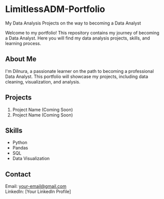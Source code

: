 # LimitlessADM-Portfolio  
My Data Analysis Projects on the way to becoming a Data Analyst  

Welcome to my portfolio! This repository contains my journey of becoming a Data Analyst. Here you will find my data analysis projects, skills, and learning process.

## About Me  
I'm Dilnura, a passionate learner on the path to becoming a professional Data Analyst. This portfolio will showcase my projects, including data cleaning, visualization, and analysis.

## Projects  
1. Project Name (Coming Soon)  
2. Project Name (Coming Soon)  

## Skills  
- Python  
- Pandas  
- SQL  
- Data Visualization  

## Contact  
Email: your-email@gmail.com  
LinkedIn: [Your LinkedIn Profile]  
